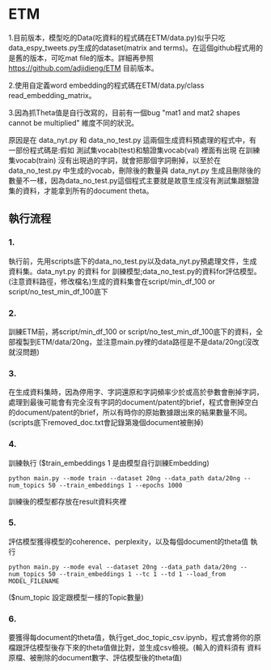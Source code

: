 # ETM
1.目前版本，模型吃的Data(吃資料的程式碼在ETM/data.py)似乎只吃data_espy_tweets.py生成的dataset(matrix and terms)。在這個github程式用的是舊的版本，可吃mat file的版本。詳細再參照 https://github.com/adjidieng/ETM 目前版本。

2.使用自定義word embedding的程式碼在ETM/data.py/class read_embedding_matrix。

3.因為抓Theta值是自行改寫的，目前有一個bug "mat1 and mat2 shapes cannot be multiplied" 維度不同的狀況。

原因是在 data_nyt.py 和 data_no_test.py 這兩個生成資料預處理的程式中，有一部份程式碼是:假如 測試集vocab(test)和驗證集vocab(val) 裡面有出現 在訓練集vocab(train) 沒有出現過的字詞，就會把那個字詞刪掉，以至於在 data_no_test.py 中生成的vocab，刪除後的數量與 data_nyt.py 生成且刪除後的數量不一樣，因為data_no_test.py這個程式主要就是故意生成沒有測試集跟驗證集的資料，才能拿到所有的document theta。

## 執行流程

### 1.
執行前，先用scripts底下的data_no_test.py以及data_nyt.py預處理文件，生成資料集。data_nyt.py 的資料 for 訓練模型;data_no_test.py的資料for評估模型。(注意資料路徑，修改檔名)生成的資料集會在script/min_df_100 or script/no_test_min_df_100底下

### 2.
訓練ETM前，將script/min_df_100 or script/no_test_min_df_100底下的資料，全部複製到ETM/data/20ng，並注意main.py裡的data路徑是不是data/20ng(沒改就沒問題)

### 3.
在生成資料集時，因為停用字、字詞還原和字詞頻率少於或高於參數會刪掉字詞，處理到最後可能會有完全沒有字詞的document/patent的brief，程式會刪掉空白的document/patent的brief，所以有時你的原始數據跟出來的結果數量不同。(scripts底下removed_doc.txt會記錄第幾個document被刪掉)

### 4.
訓練執行  ($train_embeddings 1 是由模型自行訓練Embedding)
```
python main.py --mode train --dataset 20ng --data_path data/20ng --num_topics 50 --train_embeddings 1 --epochs 1000
```
訓練後的模型都存放在result資料夾裡

### 5.
評估模型獲得模型的coherence、perplexity，以及每個document的theta值 執行
```
python main.py --mode eval --dataset 20ng --data_path data/20ng --num_topics 50 --train_embeddings 1 --tc 1 --td 1 --load_from MODEL_FILENAME
```
($num_topic 設定跟模型一樣的Topic數量)

### 6.
要獲得每document的theta值，執行get_doc_topic_csv.ipynb，程式會將你的原檔跟評估模型後存下來的theta值做比對，並生成csv檢視。(輸入的資料須有 資料原檔、被刪除的document數字、評估模型後的theta值)
